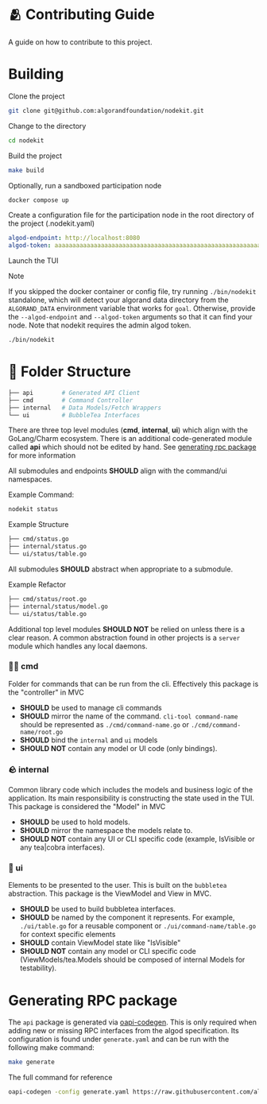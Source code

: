 # 🫂 Contributing Guide

A guide on how to contribute to this project.

# Building

Clone the project

```bash
git clone git@github.com:algorandfoundation/nodekit.git
```

Change to the directory

```bash
cd nodekit
```

Build the project

```bash
make build
```

Optionally, run a sandboxed participation node


```bash
docker compose up
```

Create a configuration file for the participation node in the root directory of the project (.nodekit.yaml)

```yaml
algod-endpoint: http://localhost:8080
algod-token: aaaaaaaaaaaaaaaaaaaaaaaaaaaaaaaaaaaaaaaaaaaaaaaaaaaaaaaaaaaaaaaa
```

Launch the TUI


> [!NOTE]
> If you skipped the docker container or config file, try running `./bin/nodekit` standalone, 
> which will detect your algorand data directory from the `ALGORAND_DATA` environment variable that works for `goal`. 
> Otherwise, provide the `--algod-endpoint` and `--algod-token` arguments so that it can find your node. 
> Note that nodekit requires the admin algod token.

```bash
./bin/nodekit
```

# 📂 Folder Structure

```bash
├── api        # Generated API Client
├── cmd        # Command Controller
├── internal   # Data Models/Fetch Wrappers
└── ui         # BubbleTea Interfaces
```

There are three top level modules (**cmd**, **internal**, **ui**) which align with the GoLang/Charm ecosystem.
There is an additional code-generated module called **api** which should not be edited by hand.
See [generating rpc package](#generating-rpc-package) for more information

All submodules and endpoints **SHOULD** align with the command/ui namespaces.

Example Command:

```bash
nodekit status
```

Example Structure

```bash
├── cmd/status.go
├── internal/status.go
└── ui/status/table.go
```

All submodules **SHOULD** abstract when appropriate to a submodule.

Example Refactor

```bash
├── cmd/status/root.go
├── internal/status/model.go
└── ui/status/table.go
```

Additional top level modules **SHOULD NOT** be relied on unless there is a clear reason.
A common abstraction found in other projects is a `server` module which handles any local daemons.

### 🧑‍💻 cmd

Folder for commands that can be run from the cli.
Effectively this package is the "controller" in MVC

- **SHOULD** be used to manage cli commands
- **SHOULD** mirror the name of the command.
  `cli-tool command-name` should be represented as
  `./cmd/command-name.go` or `./cmd/command-name/root.go`
- **SHOULD** bind the `internal` and `ui` models
- **SHOULD NOT** contain any model or UI code (only bindings).

### 🪨 internal

Common library code which includes the models and business logic
of the application.
Its main responsibility is constructing the state used in the TUI.
This package is considered the "Model" in MVC

- **SHOULD** be used to hold models.
- **SHOULD** mirror the namespace the models relate to.
- **SHOULD NOT** contain any UI or CLI specific code (example, IsVisible or any tea|cobra interfaces).

### 💄 ui

Elements to be presented to the user.
This is built on the `bubbletea` abstraction.
This package is the ViewModel and View in MVC.

- **SHOULD** be used to build bubbletea interfaces.
- **SHOULD** be named by the component it represents.
  For example, `./ui/table.go` for a reusable component or
  `./ui/command-name/table.go` for context specific elements
- **SHOULD** contain ViewModel state like "IsVisible"
- **SHOULD NOT** contain any model or CLI specific code (ViewModels/tea.Models should be composed of internal Models for testability).

# Generating RPC package

The `api` package is generated via [oapi-codegen](https://github.com/oapi-codegen/oapi-codegen).
This is only required when adding new or missing RPC interfaces from the algod specification.
Its configuration is found under `generate.yaml` and can be run with the following make command:

```bash
make generate
```

The full command for reference

```bash
oapi-codegen -config generate.yaml https://raw.githubusercontent.com/algorand/go-algorand/v3.26.0-stable/daemon/algod/api/algod.oas3.yml
```
